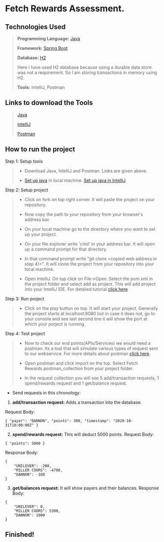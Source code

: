 # Fetch Rewards Assessment.

## Technologies Used

> **Programming Language:** [Java](https://en.wikipedia.org/wiki/Java_(programming_language))
>
> **Framework:** [Spring Boot](https://www.tutorialspoint.com/spring_boot/spring_boot_introduction.htm)
>
> **Database:** [H2](https://en.wikipedia.org/wiki/H2_(DBMS))
>
> Here I have used H2 database because using a durable data store was not a requirement. So I am storing transactions in memory using H2.
>
> **Tools:** IntelliJ, Postman

## Links to download the Tools

> [Java](https://www.oracle.com/java/technologies/javase-jdk11-downloads.html)
>
> [IntelliJ](https://www.jetbrains.com/idea/download/#section=windows)
>
> [Postman](https://www.postman.com/downloads/)

## How to run the project

Step 1: Setup tools
> * Download Java, IntelliJ and Postman. Links are given above.
>
> * [Set up java](https://www.youtube.com/watch?v=1ZbHHLobt8A) in local machine. [Set up java in IntelliJ](https://www.youtube.com/watch?v=L7IZ6Ckujbw).
> 

Step 2: Setup project
> * Click on fork on top right corner. It will paste the project on your repository.
>
> * Now copy the path to your repository from your browser's address bar. 
> 
> * On your local machine go to the directory where you want to set up your project.
>
> * On your file explorer write 'cmd' in your address bar. It will open up a command prompt for that directory.
>
> * In that command prompt write "git clone <copied web address in step 4)>". It will clone the project from your repository into your local machine.
>
> * Open IntelliJ. On top click on File->Open. Select the pom.xml in the project folder and select add as project. This will add project into your IntelliJ IDE.
For detailed tutorial [click here](https://vaadin.com/learn/tutorials/modern-web-apps-with-spring-boot-and-vaadin/importing-running-and-debugging-a-java-maven-project-in-intellij-idea)
> 

Step 3: Run project
> * Click on the play button on top. It will start your project. Generally the project starts at localhost:8080  but in case it does not, go to your console and see last second line it will show the port at which your porject is running.
>

Step 4: Test project
> * Now to check our end points(APIs/Services) we would need a postman. Its a tool that will simulate various types of request sent to our webservice. For more details about postman [click here](https://www.postman.com/api-platform/).
>
> * Open postman and click import on the top. Select Fetch Rewards.postman_collection from your project folder. 
> 
> * In the request collection you will see 5 add/transaction requests, 1 spend/rewards request and 1 get/balance request. 
>
* Send requests in this chronology:

1) **add/transaction request:** Adds a transaction into the database.

Request Body:
```
{ "payer": "DANNON", "points": 300, "timestamp": "2020-10-31T10:00:00Z" }
```

2) **spend/rewards request:** This will deduct 5000 points.
Request Body:
```
{ "points": 5000 }
```

Response Body:
```
{
    "UNILEVER": -200,
    "MILLER COORS": -4700,
    "DANNON": -100
}
```

3) **get/balances request:** It will show payers and their balances.
Response Body:
```
{
    "UNILEVER": 0,
    "MILLER COORS": 5300,
    "DANNON": 1000
}
```

## Finished!




